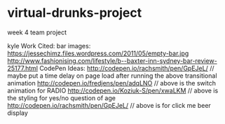 # virtual-drunks-project
week 4 team project



kyle
Work Cited:
bar images:
https://jessechimz.files.wordpress.com/2011/05/empty-bar.jpg
http://www.fashionising.com/lifestyle/b--baxter-inn-sydney-bar-review-25177.html
CodePen Ideas:
http://codepen.io/rachsmith/pen/GpEJeL/
// maybe put a time delay on page load after running the above transitional animation
http://codepen.io/fredjens/pen/adqLNO
// above is the switch animation for RADIO
http://codepen.io/Koziuk-S/pen/xwaLKM
// above is the styling for yes/no question of age
http://codepen.io/rachsmith/pen/GpEJeL/
// above is for click me beer display
